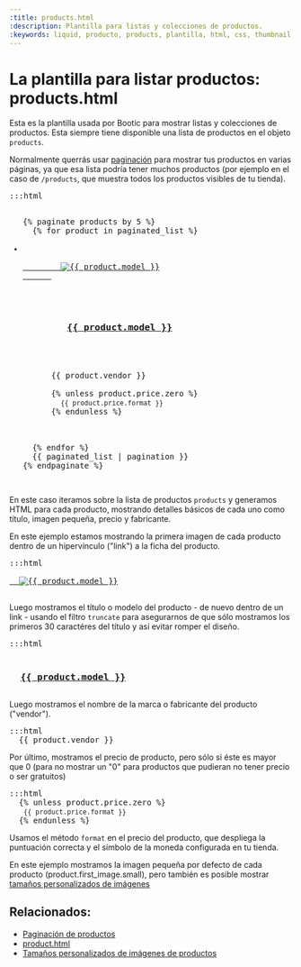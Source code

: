 ```yaml
---
:title: products.html
:description: Plantilla para listas y colecciones de productos.
:keywords: liquid, producto, products, plantilla, html, css, thumbnail, product_type, variants, price, precio, variantes, archivos, colecciones, loop, parcial
---
```


# La plantilla para listar productos: products.html

Esta es la plantilla usada por Bootic para mostrar listas y colecciones de productos. Esta siempre tiene disponible una lista de productos en el objeto <code>products</code>. 

Normalmente querrás usar [paginación](/es/themes/pagination) para mostrar tus productos en varias páginas, ya que esa lista podría tener muchos productos (por ejemplo en el caso de <code>/products</code>, que muestra todos los productos visibles de tu tienda).

<pre>:::html
<ul class="products">
{% paginate products by 5 %}
  {% for product in paginated_list %}
    <li class="clearfix">
      <a href="{{ product.url }}" class="product-image">
        <img src="{{ product.first_image.small }}" alt="{{ product.model }}" />
      </a>

      <h3 class="product-model">
        <a href="{{ product.url }}">{{ product.model }}</a>
      </h3>

      <span class="product-vendor">{{ product.vendor }}</span>

      {% unless product.price.zero %}
        <small class="product-price">{{ product.price.format }}</small>
      {% endunless %}

    </li>
  {% endfor %}
  {{ paginated_list | pagination }}
{% endpaginate %}
</ul>
</pre>

En este caso iteramos sobre la lista de productos <code>products</code> y generamos HTML para cada producto, mostrando detalles básicos de cada uno como título, imagen pequeña, precio y fabricante.

En este ejemplo estamos mostrando la primera imagen de cada producto dentro de un hipervínculo ("link") a la ficha del producto.

<pre>:::html
<a href="{{ product.url }}" class="product-image">
  <img src="{{ product.first_image.small }}" alt="{{ product.model }}" />
</a>
</pre>

Luego mostramos el título o modelo del producto - de nuevo dentro de un link - usando el filtro <code>truncate</code> para asegurarnos de que sólo mostramos los primeros 30 caractéres del título y así evitar romper el diseño.

<pre>:::html
<h3 class="product-model">
  <a href="{{ product.url }}" title="{{ product.model }}">{{ product.model }}</a>
</h3></pre>

Luego mostramos el nombre de la marca o fabricante del producto ("vendor").

<pre>:::html
  <span class="product-vendor">{{ product.vendor }}</span>
</pre>

Por último, mostramos el precio de producto, pero sólo si éste es mayor que 0 (para no mostrar un "0" para productos que pudieran no tener precio o ser gratuitos)

<pre>:::html
  {% unless product.price.zero %}
   <small class="product-price">{{ product.price.format }}</small>
  {% endunless %}
</pre>

Usamos el método <code>format</code> en el precio del producto, que despliega la puntuación correcta y el símbolo de la moneda configurada en tu tienda.

<div class="tip">
  En este ejemplo mostramos la imagen pequeña por defecto de cada producto (product.first_image.small), pero también es posible mostrar <a href="/es/diseno/imagenes">tamaños personalizados de imágenes</a>
</div>

## Relacionados:

* [Paginación de productos](/es/diseno/recetas/paginacion)
* [product.html](/es/diseno/plantillas/product)
* [Tamaños personalizados de imágenes de productos](/es/diseno/imagenes/control-avanzado)
